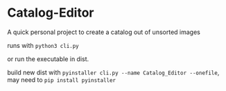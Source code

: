 # Catalog-Editor
A quick personal project to create a catalog out of unsorted images

runs with `python3 cli.py`

or run the executable in dist.

build new dist with `pyinstaller cli.py --name Catalog_Editor --onefile`, may need to `pip install pyinstaller`
